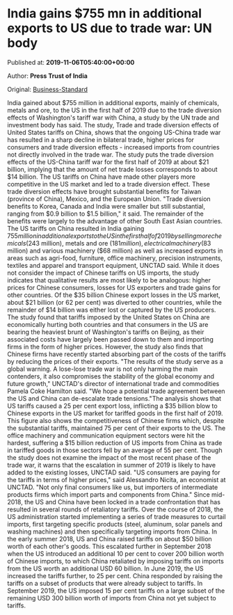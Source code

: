 
# India gains $755 mn in additional exports to US due to trade war: UN body

Published at: **2019-11-06T05:40:00+00:00**

Author: **Press Trust of India**

Original: [Business-Standard](https://www.business-standard.com/article/pti-stories/india-gained-755-mn-in-additional-exports-to-us-due-to-us-china-trade-war-unctad-119110600335_1.html)

India gained about $755 million in additional exports, mainly of chemicals, metals and ore, to the US in the first half of 2019 due to the trade diversion effects of Washington's tariff war with China, a study by the UN trade and investment body has said.
The study, Trade and trade diversion effects of United States tariffs on China, shows that the ongoing US-China trade war has resulted in a sharp decline in bilateral trade, higher prices for consumers and trade diversion effects - increased imports from countries not directly involved in the trade war.
The study puts the trade diversion effects of the US-China tariff war for the first half of 2019 at about $21 billion, implying that the amount of net trade losses corresponds to about $14 billion.
The US tariffs on China have made other players more competitive in the US market and led to a trade diversion effect. These trade diversion effects have brought substantial benefits for Taiwan (province of China), Mexico, and the European Union.
"Trade diversion benefits to Korea, Canada and India were smaller but still substantial, ranging from $0.9 billion to $1.5 billion," it said. The remainder of the benefits were largely to the advantage of other South East Asian countries.
The US tariffs on China resulted in India gaining $755 million in additional exports to the US in the first half of 2019 by selling more chemicals ($243 million), metals and ore ($181 million), electrical machinery ($83 million) and various machinery ($68 million) as well as increased exports in areas such as agri-food, furniture, office machinery, precision instruments, textiles and apparel and transport equipment, UNCTAD said.
While it does not consider the impact of Chinese tariffs on US imports, the study indicates that qualitative results are most likely to be analogous: higher prices for Chinese consumers, losses for US exporters and trade gains for other countries.
Of the $35 billion Chinese export losses in the US market, about $21 billion (or 62 per cent) was diverted to other countries, while the remainder of $14 billion was either lost or captured by the US producers.
The study found that tariffs imposed by the United States on China are economically hurting both countries and that consumers in the US are bearing the heaviest brunt of Washington's tariffs on Beijing, as their associated costs have largely been passed down to them and importing firms in the form of higher prices.
However, the study also finds that Chinese firms have recently started absorbing part of the costs of the tariffs by reducing the prices of their exports.
"The results of the study serve as a global warning. A lose-lose trade war is not only harming the main contenders, it also compromises the stability of the global economy and future growth," UNCTAD's director of international trade and commodities Pamela Coke Hamilton said.
"We hope a potential trade agreement between the US and China can de-escalate trade tensions."The analysis shows that US tariffs caused a 25 per cent export loss, inflicting a $35 billion blow to Chinese exports in the US market for tariffed goods in the first half of 2019. This figure also shows the competitiveness of Chinese firms which, despite the substantial tariffs, maintained 75 per cent of their exports to the US.
The office machinery and communication equipment sectors were hit the hardest, suffering a $15 billion reduction of US imports from China as trade in tariffed goods in those sectors fell by an average of 55 per cent.
Though the study does not examine the impact of the most recent phase of the trade war, it warns that the escalation in summer of 2019 is likely to have added to the existing losses, UNCTAD said.
"US consumers are paying for the tariffs in terms of higher prices," said Alessandro Nicita, an economist at UNCTAD. "Not only final consumers like us, but importers of intermediate products firms which import parts and components from China."
Since mid-2018, the US and China have been locked in a trade confrontation that has resulted in several rounds of retaliatory tariffs.
Over the course of 2018, the US administration started implementing a series of trade measures to curtail imports, first targeting specific products (steel, aluminum, solar panels and washing machines) and then specifically targeting imports from China.
In the early summer 2018, US and China raised tariffs on about $50 billion worth of each other's goods. This escalated further in September 2018 when the US introduced an additional 10 per cent to cover 200 billion worth of Chinese imports, to which China retaliated by imposing tariffs on imports from the US worth an additional USD 60 billion.
In June 2019, the US increased the tariffs further, to 25 per cent. China responded by raising the tariffs on a subset of products that were already subject to tariffs. In September 2019, the US imposed 15 per cent tariffs on a large subset of the remaining USD 300 billion worth of imports from China not yet subject to tariffs.
